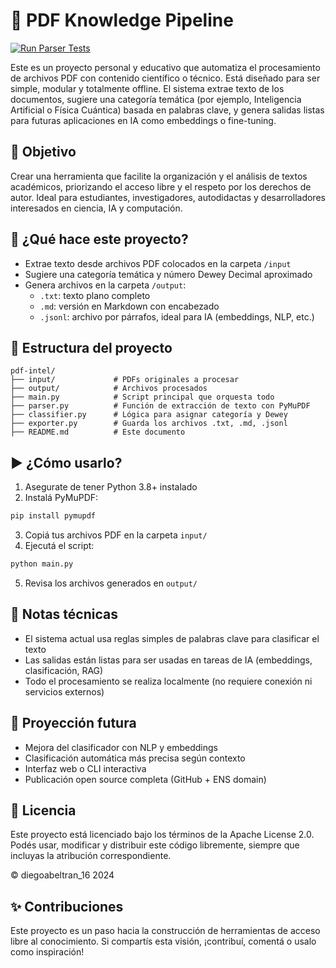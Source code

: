 # 📘 PDF Knowledge Pipeline

[![Run Parser Tests](https://github.com/diegoabeltran16/dewey-pipeline/actions/workflows/test.yml/badge.svg)](https://github.com/diegoabeltran16/dewey-pipeline/actions/workflows/test.yml)


Este es un proyecto personal y educativo que automatiza el procesamiento de archivos PDF con contenido científico o técnico. Está diseñado para ser simple, modular y totalmente offline. El sistema extrae texto de los documentos, sugiere una categoría temática (por ejemplo, Inteligencia Artificial o Física Cuántica) basada en palabras clave, y genera salidas listas para futuras aplicaciones en IA como embeddings o fine-tuning.

## 🎯 Objetivo
Crear una herramienta que facilite la organización y el análisis de textos académicos, priorizando el acceso libre y el respeto por los derechos de autor. Ideal para estudiantes, investigadores, autodidactas y desarrolladores interesados en ciencia, IA y computación.

## 🔧 ¿Qué hace este proyecto?
- Extrae texto desde archivos PDF colocados en la carpeta `/input`
- Sugiere una categoría temática y número Dewey Decimal aproximado
- Genera archivos en la carpeta `/output`:
  - `.txt`: texto plano completo
  - `.md`: versión en Markdown con encabezado
  - `.jsonl`: archivo por párrafos, ideal para IA (embeddings, NLP, etc.)

## 📁 Estructura del proyecto
```
pdf-intel/
├── input/             # PDFs originales a procesar
├── output/            # Archivos procesados
├── main.py            # Script principal que orquesta todo
├── parser.py          # Función de extracción de texto con PyMuPDF
├── classifier.py      # Lógica para asignar categoría y Dewey
├── exporter.py        # Guarda los archivos .txt, .md, .jsonl
├── README.md          # Este documento
```

## ▶️ ¿Cómo usarlo?
1. Asegurate de tener Python 3.8+ instalado
2. Instalá PyMuPDF:
```bash
pip install pymupdf
```
3. Copiá tus archivos PDF en la carpeta `input/`
4. Ejecutá el script:
```bash
python main.py
```
5. Revisa los archivos generados en `output/`

## 🚧 Notas técnicas
- El sistema actual usa reglas simples de palabras clave para clasificar el texto
- Las salidas están listas para ser usadas en tareas de IA (embeddings, clasificación, RAG)
- Todo el procesamiento se realiza localmente (no requiere conexión ni servicios externos)

## 🧠 Proyección futura
- Mejora del clasificador con NLP y embeddings
- Clasificación automática más precisa según contexto
- Interfaz web o CLI interactiva
- Publicación open source completa (GitHub + ENS domain)

## 📄 Licencia

Este proyecto está licenciado bajo los términos de la Apache License 2.0.  
Podés usar, modificar y distribuir este código libremente, siempre que incluyas la atribución correspondiente.

© diegoabeltran_16 2024


## ✨ Contribuciones
Este proyecto es un paso hacia la construcción de herramientas de acceso libre al conocimiento. Si compartís esta visión, ¡contribuí, comentá o usalo como inspiración!

